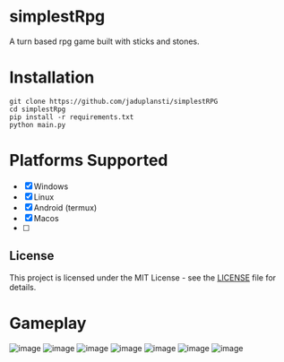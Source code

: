 # simplestRpg
A turn based rpg game built with sticks and stones.

# Installation
```
git clone https://github.com/jaduplansti/simplestRPG
cd simplestRpg
pip install -r requirements.txt
python main.py
```

# Platforms Supported
- [x] Windows
- [x] Linux
- [x] Android (termux)
- [x] Macos
- [ ] 
## License

This project is licensed under the MIT License - see the [LICENSE](LICENSE) file for details.

# Gameplay
![image](https://github.com/user-attachments/assets/1cbdc770-8313-450b-b999-e7785c0d964e)
![image](https://github.com/user-attachments/assets/d2360b8d-dadc-4e10-9475-46d3511370f8)
![image](https://github.com/user-attachments/assets/216a81f6-8108-4091-be97-84c749890f1a)
![image](https://github.com/user-attachments/assets/42e9d803-e7e2-4efc-a840-4bb0be9950b9)
![image](https://github.com/user-attachments/assets/9cbbd0c2-fdcd-4dfa-9525-79be078d4a1c)
![image](https://github.com/user-attachments/assets/5ba34327-e16e-49c0-8699-dc55563a2579)
![image](https://github.com/user-attachments/assets/3e732f72-4aff-4eb8-bc87-c17caae6aec1)

